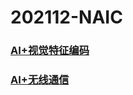 # 202112-NAIC
### [AI+视觉特征编码](https://www.heywhale.com/org/2021NAIC/competition/area/61b81042902a13001708eb17/content)
### [AI+无线通信](https://www.heywhale.com/org/2021NAIC/competition/area/61b810c9902a13001708eb21/content)
<br/><br/>
